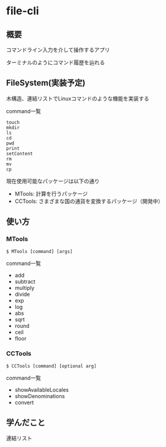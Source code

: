 # file-cli
## 概要
コマンドライン入力を介して操作するアプリ

ターミナルのようにコマンド履歴を辿れる

## FileSystem(実装予定)
木構造、連結リストでLinuxコマンドのような機能を実装する

command一覧
```
touch
mkdir
ls
cd
pwd
print
setContent
rm
mv
cp
```

現在使用可能なパッケージは以下の通り
- MTools: 計算を行うパッケージ
- CCTools: さまざまな国の通貨を変換するパッケージ（開発中）

## 使い方
### MTools
```
$ MTools [command] [args]
```
command一覧
- add
- subtract
- multiply
- divide
- exp
- log
- abs
- sqrt
- round
- ceil
- floor

### CCTools
```
$ CCTools [command] [optional arg]
```
command一覧
- showAvailableLocales
- showDenominations
- convert

## 学んだこと
連結リスト

